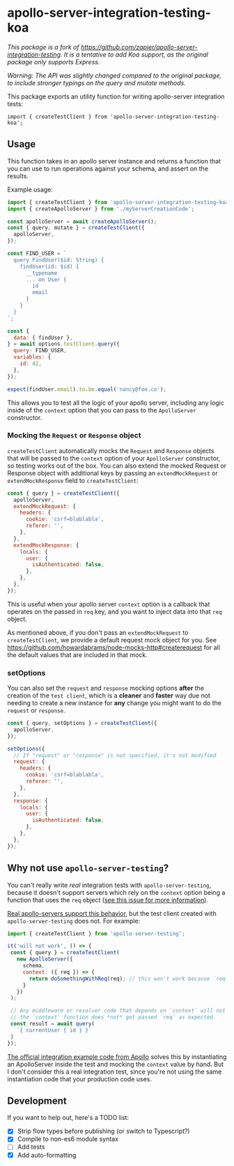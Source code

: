 # apollo-server-integration-testing-koa

_This package is a fork of https://github.com/zapier/apollo-server-integration-testing. It is a tentative to add Koa support, as the original package only supports Express._

_Warning: The API was slightly changed compared to the original package, to include stronger typings on the query and mutate methods._

This package exports an utility function for writing apollo-server integration tests:

```
import { createTestClient } from 'apollo-server-integration-testing-koa';
```

## Usage

This function takes in an apollo server instance and returns a function that you can use to run operations against your schema, and assert on the results.

Example usage:

```js
import { createTestClient } from 'apollo-server-integration-testing-koa';
import { createApolloServer } from './myServerCreationCode';

const apolloServer = await createApolloServer();
const { query, mutate } = createTestClient({
  apolloServer,
});

const FIND_USER = `
  query FindUser($id: String) {
    findUser(id: $id) {
      __typename
      ... on User {
        id
        email
      }
    }
  }
`;

const {
  data: { findUser },
} = await options.testClient.query({
  query: FIND_USER,
  variables: {
    id: 42,
  },
});

expect(findUser.email).to.be.equal('nancy@foo.co');
```

This allows you to test all the logic of your apollo server, including any logic inside of the `context` option that you can pass to the `ApolloServer` constructor.

### Mocking the `Request` or `Response` object

`createTestClient` automatically mocks the `Request` and `Response` objects that will be passed to the `context` option of your `ApolloServer` constructor, so testing works out of the box.
You can also extend the mocked Request or Response object with additional keys by passing an `extendMockRequest` or `extendMockResponse` field to `createTestClient`:

```js
const { query } = createTestClient({
  apolloServer,
  extendMockRequest: {
    headers: {
      cookie: 'csrf=blablabla',
      referer: '',
    },
  },
  extendMockResponse: {
    locals: {
      user: {
        isAuthenticated: false,
      },
    },
  },
});
```

This is useful when your apollo server `context` option is a callback that operates on the passed in `req` key, and you want to inject data into that `req` object.

As mentioned above, if you don't pass an `extendMockRequest` to `createTestClient`, we provide a default request mock object for you. See https://github.com/howardabrams/node-mocks-http#createrequest for all the default values that are included in that mock.

### setOptions

You can also set the `request` and `response` mocking options **after** the creation of the `test client`, which is a **cleaner** and **faster** way due not needing to create a new instance for **any** change you might want to do the `request` or `response`.

```js
const { query, setOptions } = createTestClient({
  apolloServer,
});

setOptions({
  // If "request" or "response" is not specified, it's not modified
  request: {
    headers: {
      cookie: 'csrf=blablabla',
      referer: '',
    },
  },
  response: {
    locals: {
      user: {
        isAuthenticated: false,
      },
    },
  },
});
```

## Why not use `apollo-server-testing`?

You can't really write _real_ integration tests with `apollo-server-testing`, because it doesn't support servers which rely on the `context` option being a function that uses the `req` object ([see this issue for more information](https://github.com/apollographql/apollo-server/issues/2277)).

[Real apollo-servers support this behavior](https://www.apollographql.com/docs/apollo-server/essentials/data/#context-argument), but the test client created with `apollo-server-testing` does not. For example:

```js
import { createTestClient } from 'apollo-server-testing';

it('will not work', () => {
 const { query } = createTestClient(
   new ApolloServer({
     schema,
     context: ({ req }) => {
       return doSomethingWithReq(req); // this won't work because `req` is `undefined`.
     }
   })
 );

 // Any middleware or resolver code that depends on `context` will not work when this runs, because
 // the `context` function does *not* get passed `req` as expected.
 const result = await query(
   `{ currentUser { id } }`
 )
});
```

[The official integration example code from Apollo](https://github.com/apollographql/fullstack-tutorial/blob/6988f6948668ccc2dea3f7a216dd44bdf25a0b9f/final/server/src/__tests__/integration.js#L68-L74) solves this by instantiating an ApolloServer inside the test and mocking the `context` value by hand. But I don't consider this a real integration test, since you're not using the same instantiation code that your production code uses.

## Development

If you want to help out, here's a TODO list:

- [x] Strip flow types before publishing (or switch to Typescript?)
- [x] Compile to non-es6 module syntax
- [ ] Add tests
- [x] Add auto-formatting
